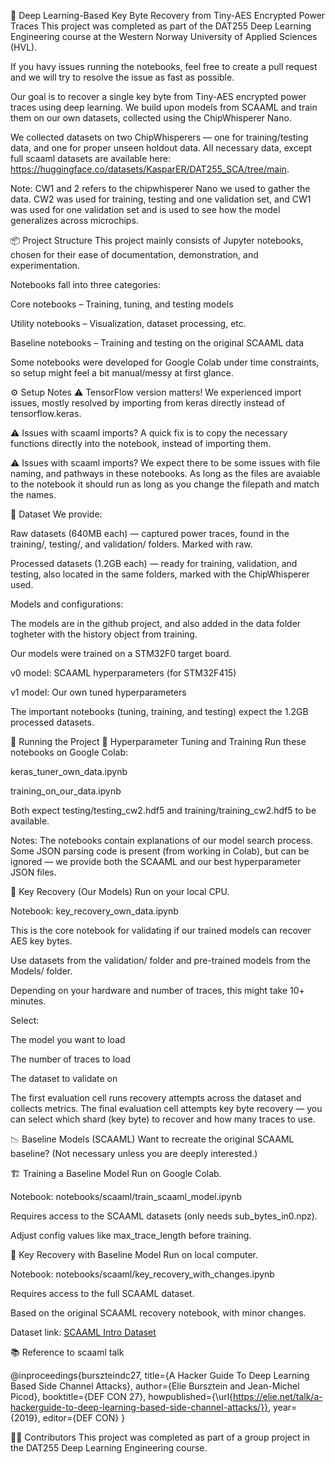 🔐 Deep Learning-Based Key Byte Recovery from Tiny-AES Encrypted Power Traces
This project was completed as part of the DAT255 Deep Learning Engineering course at the Western Norway University of Applied Sciences (HVL).

If you havy issues running the notebooks, feel free to create a pull request and we will try to resolve the issue as fast as possible.

Our goal is to recover a single key byte from Tiny-AES encrypted power traces using deep learning. We build upon models from SCAAML and train them on our own datasets, collected using the ChipWhisperer Nano.

We collected datasets on two ChipWhisperers — one for training/testing data, and one for proper unseen holdout data. All necessary data, except full scaaml datasets are available here: https://huggingface.co/datasets/KasparER/DAT255_SCA/tree/main. 

Note: CW1 and 2 refers to the chipwhisperer Nano we used to gather the data. CW2 was used for training, testing and one validation set, and CW1 was used for one validation set and is used to see how the model generalizes across microchips.

📦 Project Structure
This project mainly consists of Jupyter notebooks, chosen for their ease of documentation, demonstration, and experimentation.

Notebooks fall into three categories:

Core notebooks – Training, tuning, and testing models

Utility notebooks – Visualization, dataset processing, etc.

Baseline notebooks – Training and testing on the original SCAAML data

Some notebooks were developed for Google Colab under time constraints, so setup might feel a bit manual/messy at first glance.

⚙️ Setup Notes
⚠️ TensorFlow version matters!
We experienced import issues, mostly resolved by importing from keras directly instead of tensorflow.keras.

⚠️ Issues with scaaml imports?
A quick fix is to copy the necessary functions directly into the notebook, instead of importing them.

⚠️ Issues with scaaml imports?
We expect there to be some issues with file naming, and pathways in these notebooks. As long as the files are avaiable to the notebook it should run as long as you change the filepath and match the names.

📁 Dataset
We provide:

Raw datasets (640MB each) — captured power traces, found in the training/, testing/, and validation/ folders. Marked with raw.

Processed datasets (1.2GB each) — ready for training, validation, and testing, also located in the same folders, marked with the ChipWhisperer used.

Models and configurations:

The models are in the github project, and also added in the data folder togheter with the history object from training.

Our models were trained on a STM32F0 target board.

v0 model: SCAAML hyperparameters (for STM32F415)

v1 model: Our own tuned hyperparameters

The important notebooks (tuning, training, and testing) expect the 1.2GB processed datasets.

🚀 Running the Project
🧪 Hyperparameter Tuning and Training
Run these notebooks on Google Colab:

keras_tuner_own_data.ipynb

training_on_our_data.ipynb

Both expect testing/testing_cw2.hdf5 and training/training_cw2.hdf5 to be available.

Notes:
The notebooks contain explanations of our model search process. Some JSON parsing code is present (from working in Colab), but can be ignored — we provide both the SCAAML and our best hyperparameter JSON files.

🔑 Key Recovery (Our Models)
Run on your local CPU.

Notebook: key_recovery_own_data.ipynb

This is the core notebook for validating if our trained models can recover AES key bytes.

Use datasets from the validation/ folder and pre-trained models from the Models/ folder.

Depending on your hardware and number of traces, this might take 10+ minutes.

Select:

The model you want to load

The number of traces to load

The dataset to validate on

The first evaluation cell runs recovery attempts across the dataset and collects metrics.
The final evaluation cell attempts key byte recovery — you can select which shard (key byte) to recover and how many traces to use.

📉 Baseline Models (SCAAML)
Want to recreate the original SCAAML baseline? (Not necessary unless you are deeply interested.)

🏗️ Training a Baseline Model
Run on Google Colab.

Notebook: notebooks/scaaml/train_scaaml_model.ipynb

Requires access to the SCAAML datasets (only needs sub_bytes_in0.npz).

Adjust config values like max_trace_length before training.

🔑 Key Recovery with Baseline Model
Run on local computer.

Notebook: notebooks/scaaml/key_recovery_with_changes.ipynb

Requires access to the full SCAAML dataset.

Based on the original SCAAML recovery notebook, with minor changes.

Dataset link: [SCAAML Intro Dataset](https://github.com/google/scaaml/tree/main/scaaml_intro)

📚 Reference to scaaml talk

@inproceedings{burszteindc27,
  title={A Hacker Guide To Deep Learning Based Side Channel Attacks},
  author={Elie Bursztein and Jean-Michel Picod},
  booktitle={DEF CON 27},
  howpublished={\url{https://elie.net/talk/a-hackerguide-to-deep-learning-based-side-channel-attacks/}},
  year={2019},
  editor={DEF CON}
}


🙋‍♂️ Contributors
This project was completed as part of a group project in the DAT255 Deep Learning Engineering course.
